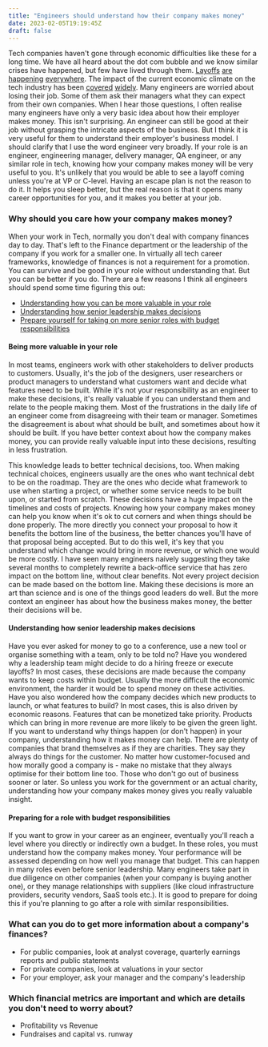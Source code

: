 ```yaml
---
title: "Engineers should understand how their company makes money"
date: 2023-02-05T19:19:45Z
draft: false
---
```


Tech companies haven't gone through economic difficulties like these for a long time. We have all heard about the dot com bubble and we know similar crises have happened, but few have lived through them. [Layoffs](https://www.theverge.com/2023/1/4/23539737/amazon-layoffs-thousands-17000) [are](https://www.theverge.com/2023/1/17/23559412/microsoft-layoffs-job-cuts-2023) [happening](https://about.fb.com/news/2022/11/mark-zuckerberg-layoff-message-to-employees/) [everywhere](https://blog.google/inside-google/message-ceo/january-update/). The impact of the current economic climate on the tech industry has been [covered](https://blog.pragmaticengineer.com/the-scoop-big-tech-layoffs/) [widely](https://www.theverge.com/2022/11/14/23458204/meta-twitter-amazon-apple-layoffs-hiring-freezes-latest-tech-industry). Many engineers are worried about losing their job. Some of them ask their managers what they can expect from their own companies. When I hear those questions, I often realise many engineers have only a very basic idea about how their employer makes money. This isn't surprising. An engineer can still be good at their job without grasping the intricate aspects of the business. But I think it is very useful for them to understand their employer's business model. I should clarify that I use the word engineer very broadly. If your role is an engineer, engineering manager, delivery manager, QA engineer, or any similar role in tech, knowing how your company makes money will be very useful to you. It's unlikely that you would be able to see a layoff coming unless you're at VP or C-level. Having an escape plan is not the reason to do it. It helps you sleep better, but the real reason is that it opens many career opportunities for you, and it makes you better at your job.

### Why should you care how your company makes money?

When your work in Tech, normally you don't deal with company finances day to day. That's left to the Finance department or the leadership of the company if you work for a smaller one. In virtually all tech career frameworks, knowledge of finances is not a requirement for a promotion. You can survive and be good in your role without understanding that. But you can be better if you do. There are a few reasons I think all engineers should spend some time figuring this out:

- [Understanding how you can be more valuable in your role](#being-more-valuable-in-your-role)
- [Understanding how senior leadership makes decisions](#understanding-how-senior-leadership-makes-decisions)
- [Prepare yourself for taking on more senior roles with budget responsibilities](#preparing-for-a-role-with-budget-responsibilities)

#### Being more valuable in your role

In most teams, engineers work with other stakeholders to deliver products to customers. Usually, it's the job of the designers, user researchers or product managers to understand what customers want and decide what features need to be built. While it's not your responsibility as an engineer to make these decisions, it's really valuable if you can understand them and relate to the people making them. Most of the frustrations in the daily life of an engineer come from disagreeing with their team or manager. Sometimes the disagreement is about what should be built, and sometimes about how it should be built. If you have better context about how the company makes money, you can provide really valuable input into these decisions, resulting in less frustration.

This knowledge leads to better technical decisions, too. When making technical choices, engineers usually are the ones who want technical debt to be on the roadmap. They are the ones who decide what framework to use when starting a project, or whether some service needs to be built upon, or started from scratch. These decisions have a huge impact on the timelines and costs of projects. Knowing how your company makes money can help you know when it's ok to cut corners and when things should be done properly. The more directly you connect your proposal to how it benefits the bottom line of the business, the better chances you'll have of that proposal being accepted. But to do this well, it's key that you understand which change would bring in more revenue, or which one would be more costly. I have seen many engineers naively suggesting they take several months to completely rewrite a back-office service that has zero impact on the bottom line, without clear benefits. Not every project decision can be made based on the bottom line. Making these decisions is more an art than science and is one of the things good leaders do well. But the more context an engineer has about how the business makes money, the better their decisions will be.

#### Understanding how senior leadership makes decisions

Have you ever asked for money to go to a conference, use a new tool or organise something with a team, only to be told no? Have you wondered why a leadership team might decide to do a hiring freeze or execute layoffs? In most cases, these decisions are made because the company wants to keep costs within budget. Usually the more difficult the economic environment, the harder it would be to spend money on these activities. Have you also wondered how the company decides which new products to launch, or what features to build? In most cases, this is also driven by economic reasons. Features that can be monetized take priority. Products which can bring in more revenue are more likely to be given the green light. If you want to understand why things happen (or don't happen) in your company, understanding how it makes money can help. There are plenty of companies that brand themselves as if they are charities. They say they always do things for the customer. No matter how customer-focused and how morally good a company is - make no mistake that they always optimise for their bottom line too. Those who don't go out of business sooner or later. So unless you work for the government or an actual charity, understanding how your company makes money gives you really valuable insight.

#### Preparing for a role with budget responsibilities

If you want to grow in your career as an engineer, eventually you'll reach a level where you directly or indirectly own a budget. In these roles, you must understand how the company makes money. Your performance will be assessed depending on how well you manage that budget. This can happen in many roles even before senior leadership. Many engineers take part in due diligence on other companies (when your company is buying another one), or they manage relationships with suppliers (like cloud infrastructure providers, security vendors, SaaS tools etc.). It is good to prepare for doing this if you're planning to go after a role with similar responsibilities.

### What can you do to get more information about a company's finances?

- For public companies, look at analyst coverage, quarterly earnings reports and public statements
- For private companies, look at valuations in your sector
- For your employer, ask your manager and the company's leadership

### Which financial metrics are important and which are details you don't need to worry about?

- Profitability vs Revenue
- Fundraises and capital vs. runway

